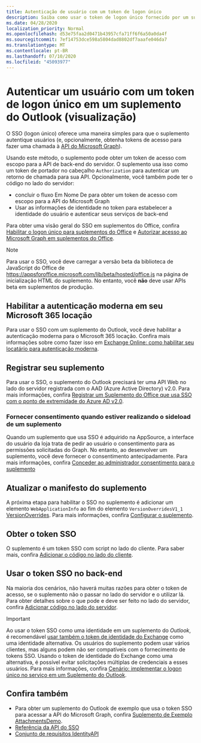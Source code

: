```yaml
---
title: Autenticação de usuário com um token de logon único
description: Saiba como usar o token de logon único fornecido por um suplemento do Outlook para implementar o SSO com o serviço.
ms.date: 04/28/2020
localization_priority: Normal
ms.openlocfilehash: d53e75faa2d0471b43957cfa71ff6f6a50a0da4f
ms.sourcegitcommit: 7ef14753dce598a5804dad8802df7aaafe046da7
ms.translationtype: MT
ms.contentlocale: pt-BR
ms.lasthandoff: 07/10/2020
ms.locfileid: "45093977"
---
```

# <a name="authenticate-a-user-with-a-single-sign-on-token-in-an-outlook-add-in-preview"></a>Autenticar um usuário com um token de logon único em um suplemento do Outlook (visualização)

O SSO (logon único) oferece uma maneira simples para que o suplemento autentique usuários (e, opcionalmente, obtenha tokens de acesso para fazer uma chamada à [API do Microsoft Graph](/graph/overview)).

Usando este método, o suplemento pode obter um token de acesso com escopo para a API de back-end do servidor. O suplemento usa isso como um token de portador no cabeçalho `Authorization` para autenticar um retorno de chamada para sua API. Opcionalmente, você também pode ter o código no lado do servidor:

- concluir o fluxo Em Nome De para obter um token de acesso com escopo para a API do Microsoft Graph
- Usar as informações de identidade no token para estabelecer a identidade do usuário e autenticar seus serviços de back-end

Para obter uma visão geral do SSO em suplementos do Office, confira [Habilitar o logon único para suplementos do Office](../develop/sso-in-office-add-ins.md) e [Autorizar acesso ao Microsoft Graph em suplementos do Office](../develop/authorize-to-microsoft-graph.md).

> [!NOTE]
> Para usar o SSO, você deve carregar a versão beta da biblioteca de JavaScript do Office de https://appsforoffice.microsoft.com/lib/beta/hosted/office.js na página de inicialização HTML do suplemento. No entanto, você **não** deve usar APIs beta em suplementos de produção.

## <a name="enable-modern-authentication-in-your-microsoft-365-tenancy"></a>Habilitar a autenticação moderna em seu Microsoft 365 locação

Para usar o SSO com um suplemento do Outlook, você deve habilitar a autenticação moderna para o Microsoft 365 locação. Confira mais informações sobre como fazer isso em [Exchange Online: como habilitar seu locatário para autenticação moderna](https://social.technet.microsoft.com/wiki/contents/articles/32711.exchange-online-how-to-enable-your-tenant-for-modern-authentication.aspx).

## <a name="register-your-add-in"></a>Registrar seu suplemento

Para usar o SSO, o suplemento do Outlook precisará ter uma API Web no lado do servidor registrada com o AAD (Azure Active Directory) v2.0. Para mais informações, confira [Registrar um Suplemento do Office que usa SSO com o ponto de extremidade do Azure AD v2.0](../develop/register-sso-add-in-aad-v2.md).

### <a name="provide-consent-when-sideloading-an-add-in"></a>Fornecer consentimento quando estiver realizando o sideload de um suplemento

Quando um suplemento que usa SSO é adquirido na AppSource, a interface do usuário da loja trata de pedir ao usuário o consentimento para as permissões solicitadas do Graph. No entanto, ao desenvolver um suplemento, você deve fornecer o consentimento antecipadamente. Para mais informações, confira [Conceder ao administrador consentimento para o suplemento](../develop/grant-admin-consent-to-an-add-in.md)

## <a name="update-the-add-in-manifest"></a>Atualizar o manifesto do suplemento

A próxima etapa para habilitar o SSO no suplemento é adicionar um elemento `WebApplicationInfo` ao fim do elemento `VersionOverridesV1_1` [VersionOverrides](../reference/manifest/versionoverrides.md). Para mais informações, confira [Configurar o suplemento](../develop/sso-in-office-add-ins.md#configure-the-add-in).

## <a name="get-the-sso-token"></a>Obter o token SSO

O suplemento é um token SSO com script no lado do cliente. Para saber mais, confira [Adicionar o código no lado do cliente](../develop/sso-in-office-add-ins.md#add-client-side-code).

## <a name="use-the-sso-token-at-the-back-end"></a>Usar o token SSO no back-end

Na maioria dos cenários, não haverá muitas razões para obter o token de acesso, se o suplemento não o passar no lado do servidor e o utilizar lá. Para obter detalhes sobre o que pode e deve ser feito no lado do servidor, confira [Adicionar código no lado do servidor](../develop/sso-in-office-add-ins.md#add-server-side-code).

> [!IMPORTANT]
> Ao usar o token SSO como uma identidade em um suplemento do *Outlook*, é recomendável [usar também o token de identidade do Exchange](authenticate-a-user-with-an-identity-token.md) como uma identidade alternativa. Os usuários do suplemento podem usar vários clientes, mas alguns podem não ser compatíveis com o fornecimento de tokens SSO. Usando o token de identidade do Exchange como uma alternativa, é possível evitar solicitações múltiplas de credenciais a esses usuários. Para mais informações, confira [Cenário: implementar o logon único no serviço em um Suplemento do Outlook](implement-sso-in-outlook-add-in.md).

## <a name="see-also"></a>Confira também

- Para obter um suplemento do Outlook de exemplo que usa o token SSO para acessar a API do Microsoft Graph, confira [Suplemento de Exemplo AttachmentsDemo](https://github.com/OfficeDev/outlook-add-in-attachments-demo).
- [Referência da API do SSO](../develop/sso-in-office-add-ins.md#sso-api-reference)
- [Conjunto de requisitos IdentityAPI](../reference/requirement-sets/identity-api-requirement-sets.md)
